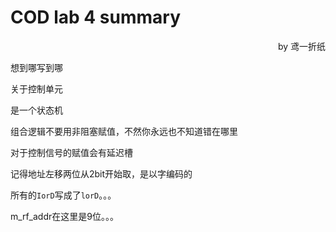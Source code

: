 # COD lab 4 summary

<p align="right">by 鸢一折纸</p>

想到哪写到哪

关于控制单元

是一个状态机

组合逻辑不要用非阻塞赋值，不然你永远也不知道错在哪里

对于控制信号的赋值会有延迟槽

记得地址左移两位从2bit开始取，是以字编码的

所有的`IorD`写成了`lorD`。。。

m_rf_addr在这里是9位。。。